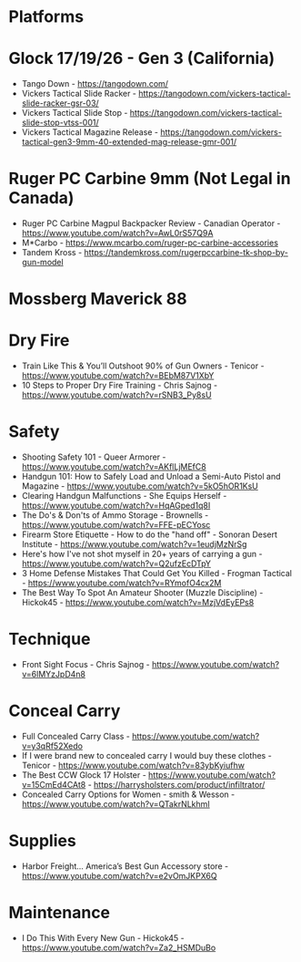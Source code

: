 # Platforms

# Glock 17/19/26 - Gen 3 (California)
- Tango Down - https://tangodown.com/
- Vickers Tactical Slide Racker - https://tangodown.com/vickers-tactical-slide-racker-gsr-03/
- Vickers Tactical Slide Stop - https://tangodown.com/vickers-tactical-slide-stop-vtss-001/
- Vickers Tactical Magazine Release - https://tangodown.com/vickers-tactical-gen3-9mm-40-extended-mag-release-gmr-001/


# Ruger PC Carbine 9mm (Not Legal in Canada)
- Ruger PC Carbine Magpul Backpacker Review - Canadian Operator - https://www.youtube.com/watch?v=AwL0rS57Q9A
- M*Carbo - https://www.mcarbo.com/ruger-pc-carbine-accessories
- Tandem Kross - https://tandemkross.com/rugerpccarbine-tk-shop-by-gun-model

# Mossberg Maverick 88

# Dry Fire
- Train Like This & You’ll Outshoot 90% of Gun Owners - Tenicor - https://www.youtube.com/watch?v=BEbM87V1XbY
- 10 Steps to Proper Dry Fire Training - Chris Sajnog - https://www.youtube.com/watch?v=rSNB3_Py8sU

# Safety
- Shooting Safety 101 - Queer Armorer - https://www.youtube.com/watch?v=AKflLjMEfC8
- Handgun 101: How to Safely Load and Unload a Semi-Auto Pistol and Magazine - https://www.youtube.com/watch?v=5kO5hOR1KsU
- Clearing Handgun Malfunctions - She Equips Herself - https://www.youtube.com/watch?v=HqAGped1q8I
- The Do's & Don'ts of Ammo Storage - Brownells - https://www.youtube.com/watch?v=FFE-pECYosc
- Firearm Store Etiquette - How to do the "hand off" - Sonoran Desert Institute - https://www.youtube.com/watch?v=1eudjMzNrSg
- Here's how I've not shot myself in 20+ years of carrying a gun - https://www.youtube.com/watch?v=Q2ufzEcDTpY
- 3 Home Defense Mistakes That Could Get You Killed - Frogman Tactical - https://www.youtube.com/watch?v=RYmofO4cx2M
- The Best Way To Spot An Amateur Shooter (Muzzle Discipline) - Hickok45 - https://www.youtube.com/watch?v=MzjVdEyEPs8

# Technique
- Front Sight Focus - Chris Sajnog - https://www.youtube.com/watch?v=6lMYzJpD4n8

# Conceal Carry
- Full Concealed Carry Class - https://www.youtube.com/watch?v=y3qRf52Xedo
- If I were brand new to concealed carry I would buy these clothes - Tenicor - https://www.youtube.com/watch?v=83ybKyiufhw
- The Best CCW Glock 17 Holster - https://www.youtube.com/watch?v=15CmEd4CAt8 - https://harrysholsters.com/product/infiltrator/
- Concealed Carry Options for Women - smith & Wesson - https://www.youtube.com/watch?v=QTakrNLkhmI

# Supplies
- Harbor Freight… America’s Best Gun Accessory store - https://www.youtube.com/watch?v=e2vOmJKPX6Q

# Maintenance
- I Do This With Every New Gun - Hickok45 - https://www.youtube.com/watch?v=Za2_HSMDuBo
